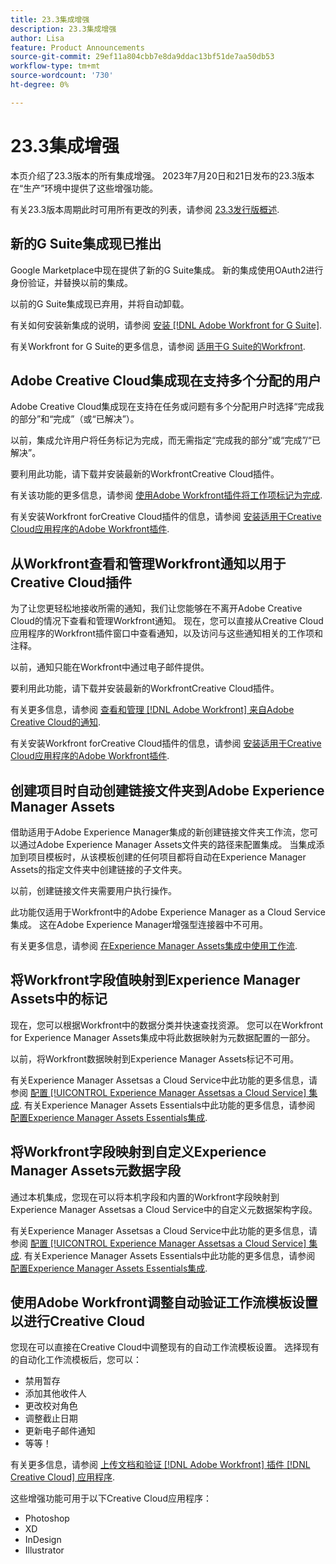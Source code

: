 ```yaml
---
title: 23.3集成增强
description: 23.3集成增强
author: Lisa
feature: Product Announcements
source-git-commit: 29ef11a804cbb7e8da9ddac13bf51de7aa50db53
workflow-type: tm+mt
source-wordcount: '730'
ht-degree: 0%

---
```


# 23.3集成增强

本页介绍了23.3版本的所有集成增强。 2023年7月20日和21日发布的23.3版本在“生产”环境中提供了这些增强功能。

有关23.3版本周期此时可用所有更改的列表，请参阅 [23.3发行版概述](/help/quicksilver/product-announcements/product-releases/23.3-release-activity/23-3-release-overview.md).

## 新的G Suite集成现已推出

Google Marketplace中现在提供了新的G Suite集成。 新的集成使用OAuth2进行身份验证，并替换以前的集成。

以前的G Suite集成现已弃用，并将自动卸载。

有关如何安装新集成的说明，请参阅 [安装 [!DNL Adobe Workfront for G Suite]](/help/quicksilver/workfront-integrations-and-apps/workfront-for-g-suite/install-workfront-for-gsuite.md).

有关Workfront for G Suite的更多信息，请参阅 [适用于G Suite的Workfront](/help/quicksilver/workfront-integrations-and-apps/workfront-for-g-suite/workfront-for-gsuite.md).

## Adobe Creative Cloud集成现在支持多个分配的用户

Adobe Creative Cloud集成现在支持在任务或问题有多个分配用户时选择“完成我的部分”和“完成”（或“已解决”）。

以前，集成允许用户将任务标记为完成，而无需指定“完成我的部分”或“完成”/“已解决”。

要利用此功能，请下载并安装最新的WorkfrontCreative Cloud插件。

有关该功能的更多信息，请参阅 [使用Adobe Workfront插件将工作项标记为完成](/help/quicksilver/workfront-integrations-and-apps/adobe-workfront-for-creative-cloud/wf-cc-complete.md).

有关安装Workfront forCreative Cloud插件的信息，请参阅 [安装适用于Creative Cloud应用程序的Adobe Workfront插件](/help/quicksilver/workfront-integrations-and-apps/adobe-workfront-for-creative-cloud/wf-cc-install-toc.md).

## 从Workfront查看和管理Workfront通知以用于Creative Cloud插件

为了让您更轻松地接收所需的通知，我们让您能够在不离开Adobe Creative Cloud的情况下查看和管理Workfront通知。 现在，您可以直接从Creative Cloud应用程序的Workfront插件窗口中查看通知，以及访问与这些通知相关的工作项和注释。

以前，通知只能在Workfront中通过电子邮件提供。

要利用此功能，请下载并安装最新的WorkfrontCreative Cloud插件。

有关更多信息，请参阅 [查看和管理 [!DNL Adobe Workfront] 来自Adobe Creative Cloud的通知](/help/quicksilver/workfront-integrations-and-apps/adobe-workfront-for-creative-cloud/wf-cc-notifications.md).

有关安装Workfront forCreative Cloud插件的信息，请参阅 [安装适用于Creative Cloud应用程序的Adobe Workfront插件](/help/quicksilver/workfront-integrations-and-apps/adobe-workfront-for-creative-cloud/wf-cc-install-toc.md).

<!--

## Improved experience when moving a document to a linked folder with drag and drop

We've added some transparency to the process of dragging and dropping a document into a linked folder. Now, the document that you moved to a linked folder remains in the document list until it has fully moved. The document options are disabled, but you can still open the document for view while it is moving. When the document has completed the transfer, it disappears from the document list, because it is now fully located in the linked folder.

Previously, documents would immediately disappear from the document list, before they had finished moving to the linked folder.

For more information, see [Link documents from external applications](/help/quicksilver/documents/adding-documents-to-workfront/link-documents-from-external-apps.md).

-->

## 创建项目时自动创建链接文件夹到Adobe Experience Manager Assets

借助适用于Adobe Experience Manager集成的新创建链接文件夹工作流，您可以通过Adobe Experience Manager Assets文件夹的路径来配置集成。 当集成添加到项目模板时，从该模板创建的任何项目都将自动在Experience Manager Assets的指定文件夹中创建链接的子文件夹。

以前，创建链接文件夹需要用户执行操作。

此功能仅适用于Workfront中的Adobe Experience Manager as a Cloud Service集成。 这在Adobe Experience Manager增强型连接器中不可用。

有关更多信息，请参阅 [在Experience Manager Assets集成中使用工作流](/help/quicksilver/documents/adobe-workfront-for-experience-manager-assets-essentials/use-aem-workflows.md).

## 将Workfront字段值映射到Experience Manager Assets中的标记

现在，您可以根据Workfront中的数据分类并快速查找资源。 您可以在Workfront for Experience Manager Assets集成中将此数据映射为元数据配置的一部分。

以前，将Workfront数据映射到Experience Manager Assets标记不可用。

有关Experience Manager Assetsas a Cloud Service中此功能的更多信息，请参阅 [配置 [!UICONTROL Experience Manager Assetsas a Cloud Service] 集成](/help/quicksilver/administration-and-setup/configure-integrations/configure-aacs-integration.md).
有关Experience Manager Assets Essentials中此功能的更多信息，请参阅 [配置Experience Manager Assets Essentials集成](/help/quicksilver/documents/adobe-workfront-for-experience-manager-assets-essentials/setup-asset-essentials.md).

## 将Workfront字段映射到自定义Experience Manager Assets元数据字段

通过本机集成，您现在可以将本机字段和内置的Workfront字段映射到Experience Manager Assetsas a Cloud Service中的自定义元数据架构字段。

有关Experience Manager Assetsas a Cloud Service中此功能的更多信息，请参阅 [配置 [!UICONTROL Experience Manager Assetsas a Cloud Service] 集成](/help/quicksilver/administration-and-setup/configure-integrations/configure-aacs-integration.md).
有关Experience Manager Assets Essentials中此功能的更多信息，请参阅 [配置Experience Manager Assets Essentials集成](/help/quicksilver/documents/adobe-workfront-for-experience-manager-assets-essentials/setup-asset-essentials.md).

## 使用Adobe Workfront调整自动验证工作流模板设置以进行Creative Cloud

您现在可以直接在Creative Cloud中调整现有的自动工作流模板设置。 选择现有的自动化工作流模板后，您可以：

* 禁用暂存
* 添加其他收件人
* 更改校对角色
* 调整截止日期
* 更新电子邮件通知
* 等等！

有关更多信息，请参阅 [上传文档和验证 [!DNL Adobe Workfront] 插件 [!DNL Creative Cloud] 应用程序](/help/quicksilver/workfront-integrations-and-apps/adobe-workfront-for-creative-cloud/wf-cc-docs-proofs-toc.md).

这些增强功能可用于以下Creative Cloud应用程序：

* Photoshop
* XD
* InDesign
* Illustrator
